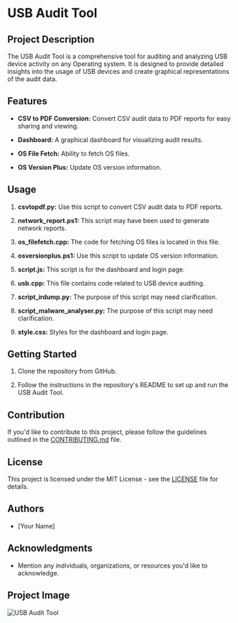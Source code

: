 # USB Audit Tool

## Project Description

The USB Audit Tool is a comprehensive tool for auditing and analyzing USB device activity on any Operating system. It is designed to provide detailed insights into the usage of USB devices and create graphical representations of the audit data.

## Features

- **CSV to PDF Conversion:** Convert CSV audit data to PDF reports for easy sharing and viewing.

- **Dashboard:** A graphical dashboard for visualizing audit results.

- **OS File Fetch:** Ability to fetch OS files.

- **OS Version Plus:** Update OS version information.

## Usage

1. **csvtopdf.py:** Use this script to convert CSV audit data to PDF reports.

2. **network_report.ps1:** This script may have been used to generate network reports.

3. **os_filefetch.cpp:** The code for fetching OS files is located in this file.

4. **osversionplus.ps1:** Use this script to update OS version information.

5. **script.js:** This script is for the dashboard and login page.

6. **usb.cpp:** This file contains code related to USB device auditing.

7. **script_irdump.py:** The purpose of this script may need clarification.

8. **script_malware_analyser.py:** The purpose of this script may need clarification.

9. **style.css:** Styles for the dashboard and login page.

## Getting Started

1. Clone the repository from GitHub.

2. Follow the instructions in the repository's README to set up and run the USB Audit Tool.

## Contribution

If you'd like to contribute to this project, please follow the guidelines outlined in the [CONTRIBUTING.md](CONTRIBUTING.md) file.

## License

This project is licensed under the MIT License - see the [LICENSE](LICENSE) file for details.

## Authors

- [Your Name]

## Acknowledgments

- Mention any individuals, organizations, or resources you'd like to acknowledge.

## Project Image

![USB Audit Tool](/path/to/project/image.png)
